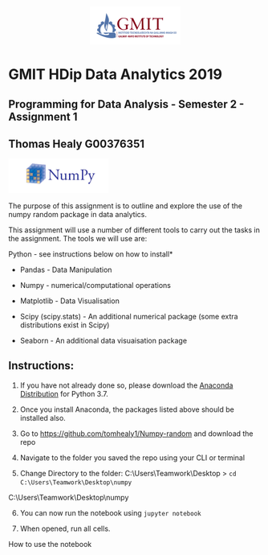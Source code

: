 <p align="center">
<img src="https://github.com/tomhealy1/Numpy-random/blob/master/images/gmit.PNG">
</p>


# GMIT HDip Data Analytics 2019
## Programming for Data Analysis -  Semester 2 - Assignment 1
## Thomas Healy G00376351


<p align="centre">
<img src="https://github.com/tomhealy1/Numpy-random/blob/master/images/numpya.PNG" alt="are you checking my markdown is working :-) " width="200" />
</p>




The purpose of this assignment is to outline and explore the use of the numpy random package in 
data analytics.

This assignment will use a number of different tools to carry out the tasks in the assignment. The tools we will use are:

Python - see instructions below on how to install*

* Pandas - Data Manipulation

* Numpy - numerical/computational operations

* Matplotlib - Data Visualisation

* Scipy (scipy.stats) - An additional numerical package (some extra distributions exist in Scipy)

* Seaborn - An additional data visuaisation package

## Instructions:

1. If you have not already done so, please download the [Anaconda Distribution](https://www.anaconda.com/distribution) for Python 3.7.

2. Once you install Anaconda, the packages listed above should be installed also.

3. Go to https://github.com/tomhealy1/Numpy-random and download the repo

4. Navigate to the folder you saved the repo using your CLI or terminal

5. Change Directory to the folder: C:\Users\Teamwork\Desktop > ```cd C:\Users\Teamwork\Desktop\numpy```

C:\Users\Teamwork\Desktop\numpy

6. You can now run the notebook using ```jupyter notebook```

7. When opened, run all cells.




How to use the notebook




